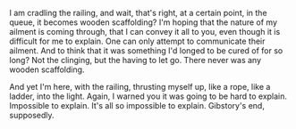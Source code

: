 I am cradling the railing, and wait, that's right, at a certain point, in the queue, it becomes wooden scaffolding? I'm hoping that the nature of my ailment is coming through, that I can convey it all to you, even though it is difficult for me to explain. One can only attempt to communicate their ailment. And to think that it was something I'd longed to be cured of for so long? Not the clinging, but the having to let go. There never was any wooden scaffolding.

And yet I'm here, with the railing, thrusting myself up, like a rope, like a ladder, into the light. Again, I warned you it was going to be hard to explain. Impossible to explain. It's all so impossible to explain. Gibstory's end, supposedly.